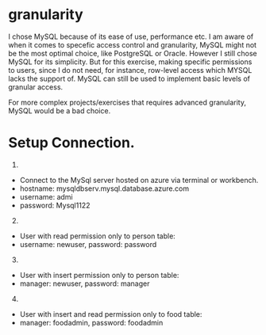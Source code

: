 # granularity

I chose MySQL because of its ease of use, performance etc. 
I am aware of when it comes to specefic access control and granularity, MySQL might not be the most optimal choice, like PostgreSQL or Oracle. However I still chose MySQL for its simplicity. But for this exercise, making specific permissions to users, since I do not need, for instance, row-level access which MYSQL lacks the support of. 
MySQL can still be used to implement basic levels of granular access. 

For more complex projects/exercises that requires advanced granularity, MySQL would be a bad choice.

# Setup Connection.

1.
- Connect to the MySql server hosted on azure via terminal or workbench.
- hostname: mysqldbserv.mysql.database.azure.com
- username: admi
- password: Mysql1122


2. 
- User with read permission only to person table: 
- username: newuser, password: password

3. 
- User with insert permission only to person table:
- manager: newuser, password: manager


4. 
- User with insert and read permission only to food table:
- manager: foodadmin, password: foodadmin
